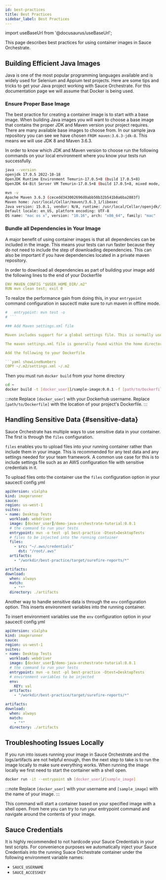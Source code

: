 ```yaml
---
id: best-practices
title: Best Practices
sidebar_label: Best Practices
---
```


import useBaseUrl from '@docusaurus/useBaseUrl';

This page describes best practices for using container images in Sauce Orchestrate.

## Building Efficient Java Images

Java is one of the most popular programming languages available and is widely used for Selenium and Appium test projects. Here are some tips and tricks to get your Java project working with Sauce Orchestrate. For this documentation page we will assume that Docker is being used.

### Ensure Proper Base Image

The best practice for creating a container image is to start with a base image. When building Java images you will want to choose a base image that contains the proper JDK and Maven version your project requires. There are many available base images to choose from. In our sample java repository you can see we have chosen `FROM maven:3.6.3-jdk-8`. This means we will use JDK 8 and Maven 3.6.3.

In order to know which JDK and Maven version to choose run the following commands on your local environment where you know your tests run successfully.

```bash
java --version
openjdk 17.0.5 2022-10-18
OpenJDK Runtime Environment Temurin-17.0.5+8 (build 17.0.5+8)
OpenJDK 64-Bit Server VM Temurin-17.0.5+8 (build 17.0.5+8, mixed mode, sharing)

mvn -v
Apache Maven 3.6.3 (cecedd343002696d0abb50b32b541b8a6ba2883f)
Maven home: /usr/local/Cellar/maven/3.6.3_1/libexec
Java version: 15.0.1, vendor: N/A, runtime: /usr/local/Cellar/openjdk/15.0.1/libexec/openjdk.jdk/Contents/Home
Default locale: en_US, platform encoding: UTF-8
OS name: "mac os x", version: "10.16", arch: "x86_64", family: "mac"
```

### Bundle all Dependencies in Your Image

A major benefit of using container images is that all dependencies can be included in the image. This means your tests can run faster because they do not need to include the step of downloading dependencies. This can also be important if you have dependencies located in a private maven repository.

In order to download all dependencies as part of building your image add the following lines to the end of your Dockerfile

```yaml showLineNumbers
ENV MAVEN_CONFIG "$USER_HOME_DIR/.m2"
RUN mvn clean test; exit 0
```

To realize the performance gain from doing this, in your `entrypoint` command configuration in saucectl make sure to run maven in offline mode.

````yaml
#   entrypoint: mvn test -o
# ```

### Add Maven settings.xml file

Maven includes support for a global settings file. This is normally used to configure global dependencies and registry locations. If your project requires the global settings.xml file be present then you must ensure that file exists within your container image.

The maven settings.xml file is generally found within the home directory of your local dev environment. In order to copy the settings.xml file located in your home directory you need to update your Dockerfile and where you run the ```docker build``` command from.

Add the following to your Dockerfile

```yaml showLineNumbers
COPY ~/.m2/settings.xml ~/.m2
````

Then you must run `docker build` from your home directory

```bash
cd ~
docker build -t [docker_user]]/sample-image:0.0.1 -f [path/to/Dockerfile]
```

:::note
Replace `[docker_user]` with your Dockerhub username. Replace `[path/to/Dockerfile]` with the location of your project's Dockerfile.
:::

## Handling Sensitive Data {#sensitive-data}

Sauce Orchestrate has multiple ways to use sensitive data in your container. The first is through the `files` configuration.

`files` enables you to upload files into your running container rather than include them in your image. This is recommended for any test data and any settings needed for your team framework. A common use case for this is to include settings file such as an AWS configuration file with sensitive credentials in it.

To upload files onto the container use the `files` configuration option in your saucectl config.yml

```yaml showLineNumbers
apiVersion: v1alpha
kind: imagerunner
sauce:
region: us-west-1
suites:
- name: Desktop Tests
  workload: webdriver
  image: [docker_user]/demo-java-orchestrate-tutorial:0.0.1
  # the command to run your tests
  entrypoint: mvn -o test -pl best-practice -Dtest=DesktopTests
  # files to be injected into the running container
  files:
    - src: "~/.aws/credentials"
      dst: "/root/.aws"
  artifacts:
    - "/workdir/best-practice/target/surefire-reports/*"

artifacts:
download:
  when: always
  match:
    - "*"
  directory: ./artifacts
```

Another way to handle sensitive data is through the `env` configuration option. This inserts environment variables into the running container.

To insert environment variables use the `env` configuration option in your saucectl config.yml

```yaml showLineNumbers
apiVersion: v1alpha
kind: imagerunner
sauce:
region: us-west-1
suites:
- name: Desktop Tests
  workload: webdriver
  image: [docker_user]/demo-java-orchestrate-tutorial:0.0.1
  # the command to run your tests
  entrypoint: mvn -o test -pl best-practice -Dtest=DesktopTests
  # environment variables to be injected
  env:
    KEY: val
  artifacts:
    - "/workdir/best-practice/target/surefire-reports/*"

artifacts:
download:
  when: always
  match:
    - "*"
  directory: ./artifacts
```

## Troubleshooting Issues Locally

If you run into issues running your image in Sauce Orchestrate and the logs/artifacts are not helpful enough, then the next step to take is to run the image locally to make sure everything works. When running the image locally we first need to start the container with a shell open.

```bash
docker run -it --entrypoint sh [docker_user]/[sample_image]
```

:::note
Replace `[docker_user]` with your username and `[sample_image]` with the name of your image.
:::

This command will start a container based on your specified image with a shell open. From here you can try to run your entrypoint command and navigate around the contents of your image.

## Sauce Credentials

It is highly recommended to not hardcode your Sauce Credentials in your test scripts. For convenience purposes we automatically inject your Sauce Credentials into the running Suace Orchestrate container under the following environment variable names:

- `SAUCE_USERNAME`
- `SAUCE_ACCESSKEY`
